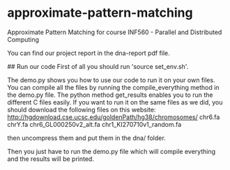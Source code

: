 # approximate-pattern-matching
Approximate Pattern Matching for course INF560 -  Parallel and Distributed Computing

You can find our project report in the dna-report pdf file.


## Run our code
First of all you should run 'source set_env.sh'.

The demo.py shows you how to use our code to run it on your own files. You can compile all the files by running the compile_everything method in the demo.py file. The python method get_results enables you to run the different C files easily. If you want to run it on the same files as we did, you should download the following files on this website:
http://hgdownload.cse.ucsc.edu/goldenPath/hg38/chromosomes/
chr6.fa
chrY.fa
chr6_GL000250v2_alt.fa
chr1_KI270710v1_random.fa

then uncompress them and put them in the dna/ folder.

Then you just have to run the demo.py file which will compile everything and the results will be printed.

